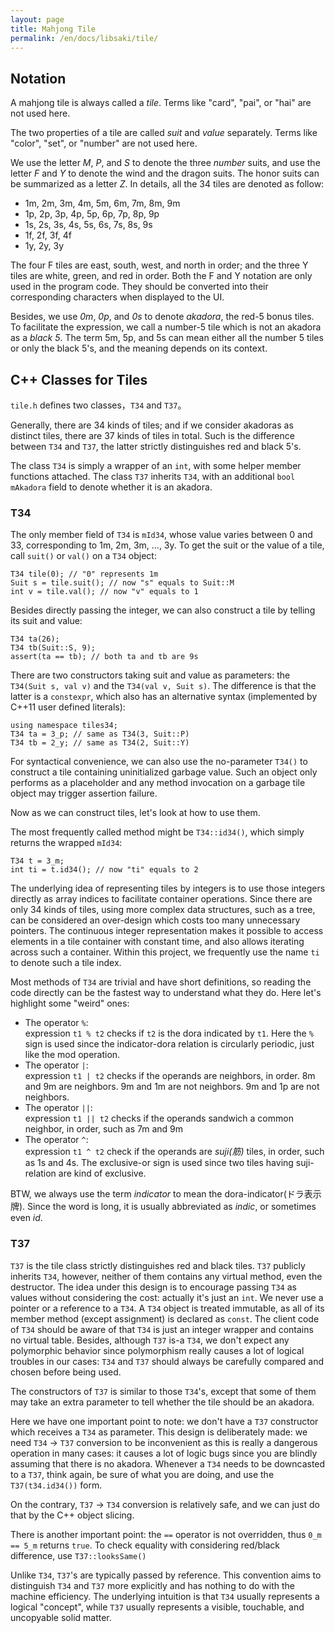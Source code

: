 ```yaml
---
layout: page
title: Mahjong Tile
permalink: /en/docs/libsaki/tile/
---
```


## Notation

A mahjong tile is always called a *tile*. 
Terms like "card", "pai", or "hai" are not used here. 

The two properties of a tile are called *suit* and *value* separately. 
Terms like "color", "set", or "number" are not used here. 

We use the letter *M*, *P*, and *S* to denote the three *number* suits, 
and use the letter *F* and *Y* to denote the wind and the dragon suits. 
The honor suits can be summarized as a letter *Z*. 
In details, all the 34 tiles are denoted as follow:

- 1m, 2m, 3m, 4m, 5m, 6m, 7m, 8m, 9m
- 1p, 2p, 3p, 4p, 5p, 6p, 7p, 8p, 9p
- 1s, 2s, 3s, 4s, 5s, 6s, 7s, 8s, 9s
- 1f, 2f, 3f, 4f
- 1y, 2y, 3y

The four F tiles are east, south, west, and north in order;
and the three Y tiles are white, green, and red in order. 
Both the F and Y notation are only used in the program code. 
They should be converted into their corresponding characters when displayed to the UI. 

Besides, we use *0m*, *0p*, and *0s* to denote *akadora*, 
the red-5 bonus tiles. 
To facilitate the expression, we call a number-5 tile which is not an akadora as a *black 5*.
The term 5m, 5p, and 5s can mean either all the number 5 tiles or only the black 5's,
and the meaning depends on its context. 



## C++ Classes for Tiles

`tile.h` defines two classes，`T34` and `T37`。

Generally, there are 34 kinds of tiles;
and if we consider akadoras as distinct tiles, there are 37 kinds of tiles in total. 
Such is the difference between `T34` and `T37`, the latter strictly distinguishes red and black 5's.

The class `T34` is simply a wrapper of an `int`, with some helper member functions attached. 
The class `T37` inherits `T34`, with an additional `bool mAkadora` field to denote whether it is an akadora. 

### T34

The only member field of `T34` is `mId34`,
whose value varies between 0 and 33, corresponding to 1m, 2m, 3m, ..., 3y.
To get the suit or the value of a tile,
call `suit()` or `val()` on a `T34` object: 

```
T34 tile(0); // "0" represents 1m
Suit s = tile.suit(); // now "s" equals to Suit::M
int v = tile.val(); // now "v" equals to 1
```

Besides directly passing the integer, we can also construct a tile by telling its suit and value:
```
T34 ta(26);
T34 tb(Suit::S, 9);
assert(ta == tb); // both ta and tb are 9s
```

There are two constructors taking suit and value as parameters: the `T34(Suit s, val v)` and the `T34(val v, Suit s)`. The difference is that the latter is a `constexpr`, which also has an alternative syntax (implemented by C++11 user defined literals):

```
using namespace tiles34;
T34 ta = 3_p; // same as T34(3, Suit::P)
T34 tb = 2_y; // same as T34(2, Suit::Y)
```

For syntactical convenience, we can also use the no-parameter `T34()` to construct a tile containing uninitialized garbage value. Such an object only performs as a placeholder and any method invocation on a garbage tile object may trigger assertion failure. 

Now as we can construct tiles, let's look at how to use them. 

The most frequently called method might be `T34::id34()`, which simply returns the wrapped `mId34`:
```
T34 t = 3_m;
int ti = t.id34(); // now "ti" equals to 2
```
The underlying idea of representing tiles by integers
is to use those integers directly as array indices to facilitate container operations.
Since there are only 34 kinds of tiles,
using more complex data structures, such as a tree, can be considered an over-design
which costs too many unnecessary pointers.
The continuous integer representation makes it possible to access elements
in a tile container with constant time,
and also allows iterating across such a container. 
Within this project, we frequently use the name `ti` to denote such a tile index. 

Most methods of `T34` are trivial and have short definitions, so reading the code directly can be the fastest way to understand what they do. Here let's highlight some "weird" ones:

- The operator `%`:  
  expression `t1 % t2` checks if `t2` is the dora indicated by `t1`. Here the `%` sign is used since the indicator-dora relation is circularly periodic, just like the mod operation. 
- The operator `|`:  
  expression `t1 | t2` checks if the operands are neighbors, in order. 8m and 9m are neighbors. 9m and 1m are not neighbors. 9m and 1p are not neighbors. 
- The operator `||`:  
  expression `t1 || t2` checks if the operands sandwich a common neighbor, in order, such as 7m and 9m
- The operator `^`:  
  expression `t1 ^ t2` check if the operands are *suji(筋)* tiles, in order, such as 1s and 4s. The exclusive-or sign is used since two tiles having suji-relation are kind of exclusive. 

BTW, we always use the term *indicator* to mean the dora-indicator(ドラ表示牌). Since the word is long, it is usually abbreviated as *indic*, or sometimes even *id*. 

### T37 

`T37` is the tile class strictly distinguishes red and black tiles. 
`T37` publicly inherits `T34`, however, neither of them contains any virtual method,
even the destructor. 
The idea under this design is to encourage passing `T34` as values
without considering the cost: actually it's just an `int`.
We never use a pointer or a reference to a `T34`.
A `T34` object is treated immutable,
  as all of its member method (except assignment) is declared as `const`.
The client code of `T34` should be aware of that `T34` is just an integer wrapper
and contains no virtual table.
Besides, although `T37` is-a `T34`, we don't expect any polymorphic behavior
since polymorphism really causes a lot of logical troubles in our cases:
`T34` and `T37` should always be carefully compared and chosen before being used. 

The constructors of `T37` is similar to those `T34`'s,
except that some of them may take an extra parameter
to tell whether the tile should be an akadora. 

Here we have one important point to note:
we don't have a `T37` constructor which receives a `T34` as parameter.
This design is deliberately made:
we need `T34` -> `T37` conversion to be inconvenient
as this is really a dangerous operation in many cases:
it causes a lot of logic bugs since you are blindly assuming
that there is no akadora.
Whenever a `T34` needs to be downcasted to a `T37`,
think again, be sure of what you are doing, and use the `T37(t34.id34())` form. 

On the contrary, `T37` -> `T34` conversion is relatively safe, and we can just do that by the C++ object slicing. 

There is another important point: the `==` operator is not overridden,
thus `0_m == 5_m` returns `true`.
To check equality with considering red/black difference, use `T37::looksSame()`

Unlike `T34`, `T37`'s are typically passed by reference.
This convention aims to distinguish `T34` and `T37` more explicitly
and has nothing to do with the machine efficiency. 
The underlying intuition is that `T34` usually represents a logical "concept", 
while `T37` usually represents a visible, touchable, and uncopyable solid matter.


